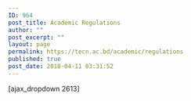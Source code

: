 ```yaml
---
ID: 964
post_title: Academic Regulations
author: ""
post_excerpt: ""
layout: page
permalink: https://tecn.ac.bd/academic/regulations
published: true
post_date: 2018-04-11 03:31:52
---
```

[ajax_dropdown 2613]